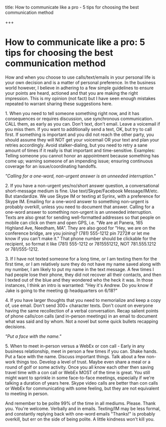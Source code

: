 title: How to communicate like a pro - 5 tips for choosing the best communication method

+++


# How to communicate like a pro: 5 tips for choosing the best communication method

How and when you choose to use calls/text/emails in your personal life is your own decision and is a matter of personal preference. In the business world however, I believe in adhering to a few simple guidelines to ensure your points are heard, actioned and that you are making the right impression. This is my opinion (not fact) but I have seen enough mistakes repeated to warrant sharing these suggestions here.

1\. When you need to tell someone something right now, and it has consequences or requires discussion, use synchronous communication. CALL them, as early as you can. Don't text, don't email. Leave a voicemail if you miss them. If you want to additionally send a text, OK, but try to call first. If something is important and you did not reach the other party, you should assume they will NOT get your voicemail OR your text and plan your retries accordingly. Avoid stalker-dialing, but you need to retry a sane amount of times if it really is that important and time-sensitive. Examples: Telling someone you cannot honor an appointment because something has come up; warning someone of an impending issue; ensuring continuous coverage for an issue/coordinating handoffs.

_"Calling for a one-word, non-urgent answer is an unneeded interruption."_

2\. If you have a non-urgent yes/no/short answer question, a conversational short-message medium is fine. Use text/Skype/Facebook Message/IM/etc. But standardize. We use Skype IM or texting at Syrinx, with a preference for Skype IM. Emailing for a one-word answer to something non-urgent is probably overkill, unless you need to document that answer. Calling for a one-word answer to something non-urgent is an unneeded interruption. Texts are also great for sending well-formatted addresses so that people on mobile can click on them and open GPS, i.e. "We are at Panera, 165 Highland Ave, Needham, MA". They are also good for "Hey, we are on the conference bridge, are you joining? (781) 555-1212 pin 7272# or let me know if you can't make it." That phone number should be clickable for the recipient, so format it like (781) 555-1212 or 7815551212, NOT 781.555.1212 or 781/555-1212.

3\. If I have not texted someone for a long time, or I am texting them for the first time, or I am relatively sure they do not have my name saved along with my number, I am likely to put my name in the text message. A few times I had people lose their phone, they did not recover all their contacts, and then I texted out of the blue and they wondered who the heck it was. In those instances, I think an intro is warranted: "Hey it's Andrew. Do you know if Jake is going to the meeting @ headquarters on 6/18?"

4\. If you have larger thoughts that you need to memorialize and keep a copy of, use email. Don't send 300+ character texts. Don't count on everyone having the same recollection of a verbal conversation. Recap salient points of phone calls/con calls (and in-person meetings) in an email to document what was said and by whom. Not a novel but some quick bullets recapping decisions.

_"Put a face with the name."_

5\. When to meet in-person versus a WebEx or con call - Early in any business relationship, meet in person a few times if you can. Shake hands. Put a face with the name. Discuss important things. Talk about a few non-work things too. Develop a level of trust. Maybe even share a meal or a round of golf or some activity. Once you all know each other then saving travel time with a con call or WebEx MOST of the time is great. You still might want to sprinkle in some face-to-face meetings, especially if we're talking a duration of years here. Skype video calls are better than con calls or WebEx for communicating with some feeling, but they are not equivalent to meeting in person.

And remember to be polite 99% of the time in all mediums. Please. Thank you. You're welcome. Verbally and in emails. Texting/IM may be less formal, and constantly replying back with one-word emails "Thanks!" is probably overkill, but err on the side of being polite. A little kindness won't kill you.
